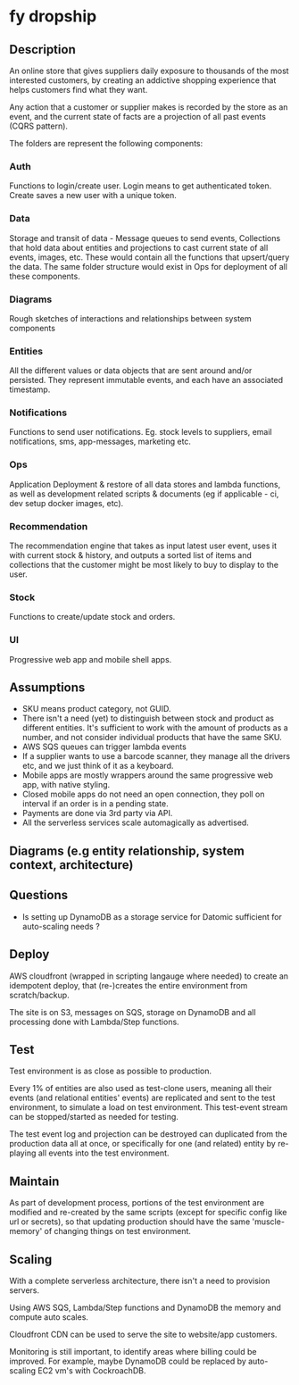 # fy dropship

## Description

An online store that gives suppliers daily exposure to thousands of the most interested customers, by creating an addictive shopping experience that helps customers find what they want.

Any action that a customer or supplier makes is recorded by the store as an event, and the current state of facts are a projection of all past events (CQRS pattern).

The folders are represent the following components:

### Auth
Functions to login/create user. Login means to get authenticated token. Create saves a new user with a unique token.

### Data
Storage and transit of data - Message queues to send events, Collections that hold data about entities and projections to cast current state of all events, images, etc. These would contain all the functions that upsert/query the data. The same folder structure would exist in Ops for deployment of all these components.

### Diagrams
Rough sketches of interactions and relationships between system components

### Entities
All the different values or data objects that are sent around and/or persisted. They represent immutable events, and each have an associated timestamp.

### Notifications
Functions to send user notifications. Eg. stock levels to suppliers, email notifications, sms, app-messages, marketing etc.

### Ops
Application Deployment & restore of all data stores and lambda functions, as well as development related scripts & documents (eg if applicable - ci, dev setup docker images, etc).

### Recommendation
The recommendation engine that takes as input latest user event, uses it with current stock & history, and outputs a sorted list of items and collections that the customer might be most likely to buy to display to the user.

### Stock
Functions to create/update stock and orders.

### UI
Progressive web app and mobile shell apps.

## Assumptions

* SKU means product category, not GUID.
* There isn't a need (yet) to distinguish between stock and product as different entities. It's sufficient to work with the amount of products as a number, and not consider individual products that have the same SKU.
* AWS SQS queues can trigger lambda events
* If a supplier wants to use a barcode scanner, they manage all the drivers etc, and we just think of it as a keyboard.
* Mobile apps are mostly wrappers around the same progressive web app, with native styling.
* Closed mobile apps do not need an open connection, they poll on interval if an order is in a pending state.
* Payments are done via 3rd party via API.
* All the serverless services scale automagically as advertised.

## Diagrams (e.g entity relationship, system context, architecture)

## Questions

* Is setting up DynamoDB as a storage service for Datomic sufficient for auto-scaling needs ?

## Deploy

AWS cloudfront (wrapped in scripting langauge where needed) to create an idempotent deploy, that (re-)creates the entire environment from scratch/backup.

The site is on S3, messages on SQS, storage on DynamoDB and all processing done with Lambda/Step functions.

## Test

Test environment is as close as possible to production.

Every 1% of entities are also used as test-clone users, meaning all their events (and relational entities' events) are replicated and sent to the test environment, to simulate a load on test environment. This test-event stream can be stopped/started as needed for testing.

The test event log and projection can be destroyed can duplicated from the production data all at once, or specifically for one (and related) entity by re-playing all events into the test environment.

## Maintain

As part of development process, portions of the test environment are modified and re-created by the same scripts (except for specific config like url or secrets), so that updating production should have the same 'muscle-memory' of changing things on test environment. 

## Scaling

With a complete serverless architecture, there isn't a need to provision servers.

Using AWS SQS, Lambda/Step functions and DynamoDB the memory and compute auto scales.

Cloudfront CDN can be used to serve the site to website/app customers.

Monitoring is still important, to identify areas where billing could be improved. For example, maybe DynamoDB could be replaced by auto-scaling EC2 vm's with CockroachDB.